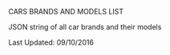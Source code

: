 CARS BRANDS AND MODELS LIST

JSON string of all car brands and their models

Last Updated: 09/10/2016
